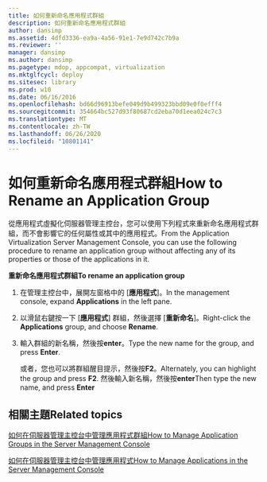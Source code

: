 ```yaml
---
title: 如何重新命名應用程式群組
description: 如何重新命名應用程式群組
author: dansimp
ms.assetid: 4dfd3336-ea9a-4a56-91e1-7e9d742c7b9a
ms.reviewer: ''
manager: dansimp
ms.author: dansimp
ms.pagetype: mdop, appcompat, virtualization
ms.mktglfcycl: deploy
ms.sitesec: library
ms.prod: w10
ms.date: 06/16/2016
ms.openlocfilehash: bd66d96913befe049d9b499323bbd09e0f0efff4
ms.sourcegitcommit: 354664bc527d93f80687cd2eba70d1eea024c7c3
ms.translationtype: MT
ms.contentlocale: zh-TW
ms.lasthandoff: 06/26/2020
ms.locfileid: "10801141"
---
```

# <span data-ttu-id="ed987-103">如何重新命名應用程式群組</span><span class="sxs-lookup"><span data-stu-id="ed987-103">How to Rename an Application Group</span></span>


<span data-ttu-id="ed987-104">從應用程式虛擬化伺服器管理主控台，您可以使用下列程式來重新命名應用程式群組，而不會影響它的任何屬性或其中的應用程式。</span><span class="sxs-lookup"><span data-stu-id="ed987-104">From the Application Virtualization Server Management Console, you can use the following procedure to rename an application group without affecting any of its properties or those of the applications in it.</span></span>

**<span data-ttu-id="ed987-105">重新命名應用程式群組</span><span class="sxs-lookup"><span data-stu-id="ed987-105">To rename an application group</span></span>**

1.  <span data-ttu-id="ed987-106">在管理主控台中，展開左窗格中的 [**應用程式**]。</span><span class="sxs-lookup"><span data-stu-id="ed987-106">In the management console, expand **Applications** in the left pane.</span></span>

2.  <span data-ttu-id="ed987-107">以滑鼠右鍵按一下 [**應用程式**] 群組，然後選擇 [**重新命名**]。</span><span class="sxs-lookup"><span data-stu-id="ed987-107">Right-click the **Applications** group, and choose **Rename**.</span></span>

3.  <span data-ttu-id="ed987-108">輸入群組的新名稱，然後按**enter**。</span><span class="sxs-lookup"><span data-stu-id="ed987-108">Type the new name for the group, and press **Enter**.</span></span>

    <span data-ttu-id="ed987-109">或者，您也可以將群組醒目提示，然後按**F2**。</span><span class="sxs-lookup"><span data-stu-id="ed987-109">Alternately, you can highlight the group and press **F2**.</span></span> <span data-ttu-id="ed987-110">然後輸入新名稱，然後按**enter**</span><span class="sxs-lookup"><span data-stu-id="ed987-110">Then type the new name, and press **Enter**</span></span>

## <span data-ttu-id="ed987-111">相關主題</span><span class="sxs-lookup"><span data-stu-id="ed987-111">Related topics</span></span>


[<span data-ttu-id="ed987-112">如何在伺服器管理主控台中管理應用程式群組</span><span class="sxs-lookup"><span data-stu-id="ed987-112">How to Manage Application Groups in the Server Management Console</span></span>](how-to-manage-application-groups-in-the-server-management-console.md)

[<span data-ttu-id="ed987-113">如何在伺服器管理主控台中管理應用程式</span><span class="sxs-lookup"><span data-stu-id="ed987-113">How to Manage Applications in the Server Management Console</span></span>](how-to-manage-applications-in-the-server-management-console.md)

 

 





